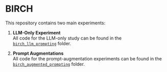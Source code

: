 # BIRCH

This repository contains two main experiments:

1. **LLM-Only Experiment**  
   All code for the LLM-only study can be found in the  
   [`birch_llm_prompting`](./birch_llm_prompting) folder.

2. **Prompt Augmentations**  
   All code for the prompt-augmentation experiments can be found in the  
   [`birch_augmented_prompting`](./birch_augmented_prompting) folder.
